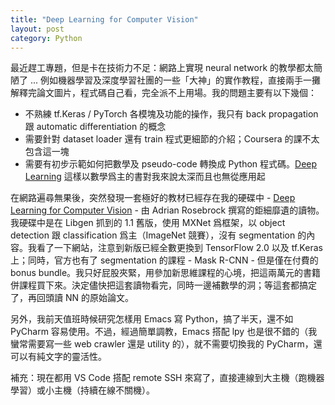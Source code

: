 ```yaml
---
title: "Deep Learning for Computer Vision"
layout: post
category: Python
---
```


最近趕工專題，但是卡在技術力不足：網路上實現 neural network 的教學都太簡陋了 ... 例如機器學習及深度學習社團的一些「大神」的實作教程，直接兩手一攤解釋完論文圖片，程式碼自己看，完全派不上用場。我的問題主要有以下幾個：

- 不熟練 tf.Keras / PyTorch 各模塊及功能的操作，我只有 back propagation 跟 automatic differentiation 的概念
- 需要針對 dataset loader 還有 train 程式更細節的介紹；Coursera 的課不太包含這一塊
- 需要有初步示範如何把數學及 pseudo-code 轉換成 Python 程式碼。[Deep Learning](http://deeplearningbook.org) 這樣以數學爲主的書對我來說太深而且也無從應用起

在網路遍尋無果後，突然發現一套極好的教材已經存在我的硬碟中 - [Deep Learning for Computer Vision](https://www.pyimagesearch.com/deep-learning-computer-vision-python-book/) - 由 Adrian Rosebrock 撰寫的鉅細靡遺的讀物。我硬碟中是在 Libgen 抓到的 1.1 舊版，使用 MXNet 爲框架，以 object detection 跟 classification 爲主（ImageNet 競賽），沒有 segmentation 的內容。我看了一下網站，注意到新版已經全數更換到 TensorFlow 2.0 以及 tf.Keras 上；同時，官方也有了 segmentation 的課程 - Mask R-CNN - 但是僅在付費的 bonus bundle。我只好屁股夾緊，用參加新思維課程的心境，把這兩萬元的書籍併課程買下來。決定儘快把這套讀物看完，同時一邊補數學的洞；等這套都搞定了，再回頭讀 NN 的原始論文。

另外，我前天值班時候研究怎樣用 Emacs 寫 Python，搞了半天，還不如 PyCharm 容易使用。不過，經過簡單調教，Emacs 搭配 lpy 也是很不錯的（我蠻常需要寫一些 web crawler 還是 utility 的），就不需要切換我的 PyCharm，還可以有純文字的靈活性。

補充：現在都用 VS Code 搭配 remote SSH 來寫了，直接連線到大主機（跑機器學習）或小主機（持續在線不關機）。
